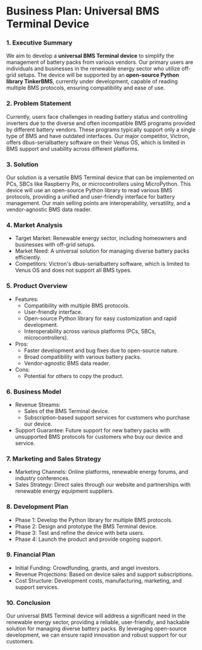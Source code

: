 # Business Plan: Universal BMS Terminal Device

### 1. Executive Summary

We aim to develop a **universal BMS Terminal device** to simplify the management of battery packs from various vendors. Our primary users are individuals and businesses in the renewable energy sector who utilize off-grid setups. The device will be supported by an **open-source Python library TinkerBMS**, currently under development, capable of reading multiple BMS protocols, ensuring compatibility and ease of use.

### 2. Problem Statement

Currently, users face challenges in reading battery status and controlling inverters due to the diverse and often incompatible BMS programs provided by different battery vendors. These programs typically support only a single type of BMS and have outdated interfaces. Our major competitor, Victron, offers dbus-serialbattery software on their Venus OS, which is limited in BMS support and usability across different platforms.

### 3. Solution

Our solution is a versatile BMS Terminal device that can be implemented on PCs, SBCs like Raspberry Pis, or microcontrollers using MicroPython. This device will use an open-source Python library to read various BMS protocols, providing a unified and user-friendly interface for battery management. Our main selling points are interoperability, versatility, and a vendor-agnostic BMS data reader.

### 4. Market Analysis

*  Target Market: Renewable energy sector, including homeowners and businesses with off-grid setups.
*  Market Need: A universal solution for managing diverse battery packs efficiently.
*  Competitors: Victron's dbus-serialbattery software, which is limited to Venus OS and does not support all BMS types.

### 5. Product Overview

*  Features:
    -  Compatibility with multiple BMS protocols.
    -  User-friendly interface.
    -  Open-source Python library for easy customization and rapid development.
    -  Interoperability across various platforms (PCs, SBCs, microcontrollers).
*  Pros:
    -  Faster development and bug fixes due to open-source nature.
    -  Broad compatibility with various battery packs.
    -  Vendor-agnostic BMS data reader.
*  Cons:
    -  Potential for others to copy the product.

### 6. Business Model

*  Revenue Streams:
    -  Sales of the BMS Terminal device.
    -  Subscription-based support services for customers who purchase our device.
*  Support Guarantee: Future support for new battery packs with unsupported BMS protocols for customers who buy our device and service.

### 7. Marketing and Sales Strategy

*  Marketing Channels: Online platforms, renewable energy forums, and industry conferences.
*  Sales Strategy: Direct sales through our website and partnerships with renewable energy equipment suppliers.

### 8. Development Plan

*  Phase 1: Develop the Python library for multiple BMS protocols.
*  Phase 2: Design and prototype the BMS Terminal device.
*  Phase 3: Test and refine the device with beta users.
*  Phase 4: Launch the product and provide ongoing support.

### 9. Financial Plan

*  Initial Funding: Crowdfunding, grants, and angel investors.
*  Revenue Projections: Based on device sales and support subscriptions.
*  Cost Structure: Development costs, manufacturing, marketing, and support services.

### 10. Conclusion

Our universal BMS Terminal device will address a significant need in the renewable energy sector, providing a reliable, user-friendly, and hackable solution for managing diverse battery packs. By leveraging open-source development, we can ensure rapid innovation and robust support for our customers.
